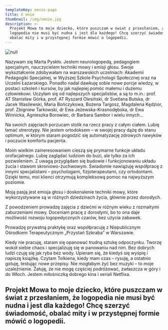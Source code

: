 ```yaml
---
templateKey: omnie-page
title: O mnie
thumbnail: /img/omnie.jpg
description: >-
  Projekt Mowa to moje dziecko, które puszczam w świat z przesłaniem, że
  logopedia nie musi być nudna i jest dla każdego! Chcę szerzyć świadomość,
  obalać mity i w przystępnej formie mówić o logopedii.
---
```

![null](/img/omnie.jpg)

Nazywam się Marta Pyskło. Jestem neurologopedą, pedagogiem specjalnym, nauczycielem techniki mowy i emisji głosu. Swoje wykształcenie zdobywałam na warszawskich uczelniach: Akademii Pedagogiki Specjalnej, w Wyższej Szkole Psychologii Społecznej oraz na Uczelni Łazarskiego. Ponadto nadal dawkuję sobie nowe porcje wiedzy, w postaci szkoleń i kursów, by jak najlepiej pomóc małemu i dużemu człowiekowi. Uczyłam się od najlepszych specjalistów, a są to m.in.: prof. AT Stanisław Górka, prof. AT Ryszard Olesiński, dr Svetlana Butska, dr Jacek Wasilewski, Maria Bończykowa, Bożena Targosz, Magdalena Kędzior, prof. Zbigniew Tarkowski, dr Ewa Jeżewska-Krasnodębska, dr Ewa Winnicka, Agnieszka Borowiec, dr Barbara Sambor i wielu innych…

Na swoich zajęciach porzucam stolik na rzecz pracy z całym ciałem. Lubię łamać strerotypy. Nie jestem ortodoksem – w swojej pracy dążę do stanu optimum, w którym staram pogodzić się automatyzację zdrowych nawyków i poczucie komfortu pacjenta. 

Moim wielkim zaineresowaniem cieszą się prymarne funkcje układu orofacjalnego. Lubię zaglądać ludziom do buzi, ale tylko za ich pozwoleniem. Z uwagą przyglądam się budowie i funkcjonowaniu układu żucia i stawom skroniowo-żuchwowym. Świadomie nawiązuję współpracę z innymi specjalistami – psychologami, fizjoterapeutami, czy ortodontami. Dzięki temu, moi klienci otrzymują kompleksową pomoc na najwyższym poziomie. 

Moją pasją jest emisja głosu i doskonalenie techniki mowy, które wykorzystywane są w różnych dziedzinach życia, głównie przez dorosłych.

Z powodzeniem prowadzę zajęcia z dziećmi w różnym wieku z rozmaitymi zaburzeniami mowy. Doceniam pracę z dorosłymi, bo to ona daje możliwość rozwoju logopedycznych czarów, bez użycia zabawek. 

Prowadzę prywatną praktykę oraz współpracuję z Niepublicznym Ośrodkiem Terapeutycznym „Przystań Szkraba” w Warszawie. 

Kiedy nie pracuję, staram się opanować trudną sztukę odpoczynku. Tworzę wokół siebie chaos i specjalizuję się w panowaniu nad nim. Bez dobrych ludzi czuję się jak ryba bez wody. Upieram się, że kiedyś się wyśpię i napiszę książkę. Czytam Tolkiena, kiedy mam czas – rysuję, a ostatnio gotuję, testując nowe przepisy.
Nie mogłabym żyć bez muzyki – to moje uzależnienie. Żałuję, że nie mogę częściej podróżować, zwłaszcza w góry i do Włoch. Jestem miłośniczką dobrego kina i seriali Netflixa.

## Projekt Mowa to moje dziecko, które puszczam w świat z przesłaniem, że logopedia nie musi być nudna i jest dla każdego! Chcę szerzyć świadomość, obalać mity i w przystępnej formie mówić o logopedii.
